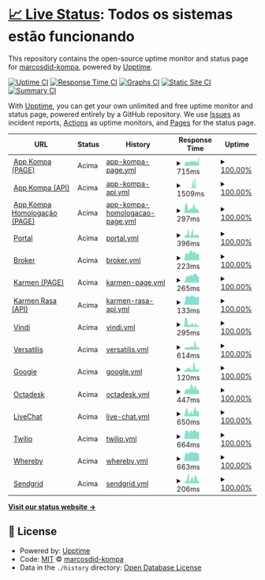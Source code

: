 # [📈 Live Status](https://marcosdid-kompa.github.io/upptime-kompa): <!--live status--> **Todos os sistemas estão funcionando**

This repository contains the open-source uptime monitor and status page for [marcosdid-kompa](https://marcosdid-kompa.github.io/upptime-kompa), powered by [Upptime](https://github.com/upptime/upptime).

[![Uptime CI](https://github.com/marcosdid-kompa/upptime-kompa/workflows/Uptime%20CI/badge.svg)](https://github.com/marcosdid-kompa/upptime-kompa/actions?query=workflow%3A%22Uptime+CI%22)
[![Response Time CI](https://github.com/marcosdid-kompa/upptime-kompa/workflows/Response%20Time%20CI/badge.svg)](https://github.com/marcosdid-kompa/upptime-kompa/actions?query=workflow%3A%22Response+Time+CI%22)
[![Graphs CI](https://github.com/marcosdid-kompa/upptime-kompa/workflows/Graphs%20CI/badge.svg)](https://github.com/marcosdid-kompa/upptime-kompa/actions?query=workflow%3A%22Graphs+CI%22)
[![Static Site CI](https://github.com/marcosdid-kompa/upptime-kompa/workflows/Static%20Site%20CI/badge.svg)](https://github.com/marcosdid-kompa/upptime-kompa/actions?query=workflow%3A%22Static+Site+CI%22)
[![Summary CI](https://github.com/marcosdid-kompa/upptime-kompa/workflows/Summary%20CI/badge.svg)](https://github.com/marcosdid-kompa/upptime-kompa/actions?query=workflow%3A%22Summary+CI%22)

With [Upptime](https://upptime.js.org), you can get your own unlimited and free uptime monitor and status page, powered entirely by a GitHub repository. We use [Issues](https://github.com/marcosdid-kompa/upptime-kompa/issues) as incident reports, [Actions](https://github.com/marcosdid-kompa/upptime-kompa/actions) as uptime monitors, and [Pages](https://marcosdid-kompa.github.io/upptime-kompa) for the status page.

<!--start: status pages-->
<!-- This summary is generated by Upptime (https://github.com/upptime/upptime) -->
<!-- Do not edit this manually, your changes will be overwritten -->
<!-- prettier-ignore -->
| URL | Status | History | Response Time | Uptime |
| --- | ------ | ------- | ------------- | ------ |
| <img alt="" src="https://favicons.githubusercontent.com/app.kompa.com.br" height="13"> [App Kompa (PAGE)](https://app.kompa.com.br/) | Acima | [app-kompa-page.yml](https://github.com/marcosdid-kompa/upptime-kompa/commits/HEAD/history/app-kompa-page.yml) | <details><summary><img alt="Response time graph" src="./graphs/app-kompa-page/response-time-week.png" height="20"> 715ms</summary><br><a href="https://marcosdid-kompa.github.io/upptime-kompa/history/app-kompa-page"><img alt="Response time 715" src="https://img.shields.io/endpoint?url=https%3A%2F%2Fraw.githubusercontent.com%2Fmarcosdid-kompa%2Fupptime-kompa%2FHEAD%2Fapi%2Fapp-kompa-page%2Fresponse-time.json"></a><br><a href="https://marcosdid-kompa.github.io/upptime-kompa/history/app-kompa-page"><img alt="24-hour response time 942" src="https://img.shields.io/endpoint?url=https%3A%2F%2Fraw.githubusercontent.com%2Fmarcosdid-kompa%2Fupptime-kompa%2FHEAD%2Fapi%2Fapp-kompa-page%2Fresponse-time-day.json"></a><br><a href="https://marcosdid-kompa.github.io/upptime-kompa/history/app-kompa-page"><img alt="7-day response time 715" src="https://img.shields.io/endpoint?url=https%3A%2F%2Fraw.githubusercontent.com%2Fmarcosdid-kompa%2Fupptime-kompa%2FHEAD%2Fapi%2Fapp-kompa-page%2Fresponse-time-week.json"></a><br><a href="https://marcosdid-kompa.github.io/upptime-kompa/history/app-kompa-page"><img alt="30-day response time 715" src="https://img.shields.io/endpoint?url=https%3A%2F%2Fraw.githubusercontent.com%2Fmarcosdid-kompa%2Fupptime-kompa%2FHEAD%2Fapi%2Fapp-kompa-page%2Fresponse-time-month.json"></a><br><a href="https://marcosdid-kompa.github.io/upptime-kompa/history/app-kompa-page"><img alt="1-year response time 715" src="https://img.shields.io/endpoint?url=https%3A%2F%2Fraw.githubusercontent.com%2Fmarcosdid-kompa%2Fupptime-kompa%2FHEAD%2Fapi%2Fapp-kompa-page%2Fresponse-time-year.json"></a></details> | <details><summary><a href="https://marcosdid-kompa.github.io/upptime-kompa/history/app-kompa-page">100.00%</a></summary><a href="https://marcosdid-kompa.github.io/upptime-kompa/history/app-kompa-page"><img alt="All-time uptime 100.00%" src="https://img.shields.io/endpoint?url=https%3A%2F%2Fraw.githubusercontent.com%2Fmarcosdid-kompa%2Fupptime-kompa%2FHEAD%2Fapi%2Fapp-kompa-page%2Fuptime.json"></a><br><a href="https://marcosdid-kompa.github.io/upptime-kompa/history/app-kompa-page"><img alt="24-hour uptime 100.00%" src="https://img.shields.io/endpoint?url=https%3A%2F%2Fraw.githubusercontent.com%2Fmarcosdid-kompa%2Fupptime-kompa%2FHEAD%2Fapi%2Fapp-kompa-page%2Fuptime-day.json"></a><br><a href="https://marcosdid-kompa.github.io/upptime-kompa/history/app-kompa-page"><img alt="7-day uptime 100.00%" src="https://img.shields.io/endpoint?url=https%3A%2F%2Fraw.githubusercontent.com%2Fmarcosdid-kompa%2Fupptime-kompa%2FHEAD%2Fapi%2Fapp-kompa-page%2Fuptime-week.json"></a><br><a href="https://marcosdid-kompa.github.io/upptime-kompa/history/app-kompa-page"><img alt="30-day uptime 100.00%" src="https://img.shields.io/endpoint?url=https%3A%2F%2Fraw.githubusercontent.com%2Fmarcosdid-kompa%2Fupptime-kompa%2FHEAD%2Fapi%2Fapp-kompa-page%2Fuptime-month.json"></a><br><a href="https://marcosdid-kompa.github.io/upptime-kompa/history/app-kompa-page"><img alt="1-year uptime 100.00%" src="https://img.shields.io/endpoint?url=https%3A%2F%2Fraw.githubusercontent.com%2Fmarcosdid-kompa%2Fupptime-kompa%2FHEAD%2Fapi%2Fapp-kompa-page%2Fuptime-year.json"></a></details>
| <img alt="" src="https://favicons.githubusercontent.com/app.kompa.com.br" height="13"> [App Kompa (API)](https://app.kompa.com.br/pagamentos/check-user/) | Acima | [app-kompa-api.yml](https://github.com/marcosdid-kompa/upptime-kompa/commits/HEAD/history/app-kompa-api.yml) | <details><summary><img alt="Response time graph" src="./graphs/app-kompa-api/response-time-week.png" height="20"> 1509ms</summary><br><a href="https://marcosdid-kompa.github.io/upptime-kompa/history/app-kompa-api"><img alt="Response time 1509" src="https://img.shields.io/endpoint?url=https%3A%2F%2Fraw.githubusercontent.com%2Fmarcosdid-kompa%2Fupptime-kompa%2FHEAD%2Fapi%2Fapp-kompa-api%2Fresponse-time.json"></a><br><a href="https://marcosdid-kompa.github.io/upptime-kompa/history/app-kompa-api"><img alt="24-hour response time 119" src="https://img.shields.io/endpoint?url=https%3A%2F%2Fraw.githubusercontent.com%2Fmarcosdid-kompa%2Fupptime-kompa%2FHEAD%2Fapi%2Fapp-kompa-api%2Fresponse-time-day.json"></a><br><a href="https://marcosdid-kompa.github.io/upptime-kompa/history/app-kompa-api"><img alt="7-day response time 1509" src="https://img.shields.io/endpoint?url=https%3A%2F%2Fraw.githubusercontent.com%2Fmarcosdid-kompa%2Fupptime-kompa%2FHEAD%2Fapi%2Fapp-kompa-api%2Fresponse-time-week.json"></a><br><a href="https://marcosdid-kompa.github.io/upptime-kompa/history/app-kompa-api"><img alt="30-day response time 1509" src="https://img.shields.io/endpoint?url=https%3A%2F%2Fraw.githubusercontent.com%2Fmarcosdid-kompa%2Fupptime-kompa%2FHEAD%2Fapi%2Fapp-kompa-api%2Fresponse-time-month.json"></a><br><a href="https://marcosdid-kompa.github.io/upptime-kompa/history/app-kompa-api"><img alt="1-year response time 1509" src="https://img.shields.io/endpoint?url=https%3A%2F%2Fraw.githubusercontent.com%2Fmarcosdid-kompa%2Fupptime-kompa%2FHEAD%2Fapi%2Fapp-kompa-api%2Fresponse-time-year.json"></a></details> | <details><summary><a href="https://marcosdid-kompa.github.io/upptime-kompa/history/app-kompa-api">100.00%</a></summary><a href="https://marcosdid-kompa.github.io/upptime-kompa/history/app-kompa-api"><img alt="All-time uptime 100.00%" src="https://img.shields.io/endpoint?url=https%3A%2F%2Fraw.githubusercontent.com%2Fmarcosdid-kompa%2Fupptime-kompa%2FHEAD%2Fapi%2Fapp-kompa-api%2Fuptime.json"></a><br><a href="https://marcosdid-kompa.github.io/upptime-kompa/history/app-kompa-api"><img alt="24-hour uptime 100.00%" src="https://img.shields.io/endpoint?url=https%3A%2F%2Fraw.githubusercontent.com%2Fmarcosdid-kompa%2Fupptime-kompa%2FHEAD%2Fapi%2Fapp-kompa-api%2Fuptime-day.json"></a><br><a href="https://marcosdid-kompa.github.io/upptime-kompa/history/app-kompa-api"><img alt="7-day uptime 100.00%" src="https://img.shields.io/endpoint?url=https%3A%2F%2Fraw.githubusercontent.com%2Fmarcosdid-kompa%2Fupptime-kompa%2FHEAD%2Fapi%2Fapp-kompa-api%2Fuptime-week.json"></a><br><a href="https://marcosdid-kompa.github.io/upptime-kompa/history/app-kompa-api"><img alt="30-day uptime 100.00%" src="https://img.shields.io/endpoint?url=https%3A%2F%2Fraw.githubusercontent.com%2Fmarcosdid-kompa%2Fupptime-kompa%2FHEAD%2Fapi%2Fapp-kompa-api%2Fuptime-month.json"></a><br><a href="https://marcosdid-kompa.github.io/upptime-kompa/history/app-kompa-api"><img alt="1-year uptime 100.00%" src="https://img.shields.io/endpoint?url=https%3A%2F%2Fraw.githubusercontent.com%2Fmarcosdid-kompa%2Fupptime-kompa%2FHEAD%2Fapi%2Fapp-kompa-api%2Fuptime-year.json"></a></details>
| <img alt="" src="https://favicons.githubusercontent.com/hg.kompa.com.br" height="13"> [App Kompa Homologação (PAGE)](https://hg.kompa.com.br/) | Acima | [app-kompa-homologacao-page.yml](https://github.com/marcosdid-kompa/upptime-kompa/commits/HEAD/history/app-kompa-homologacao-page.yml) | <details><summary><img alt="Response time graph" src="./graphs/app-kompa-homologacao-page/response-time-week.png" height="20"> 297ms</summary><br><a href="https://marcosdid-kompa.github.io/upptime-kompa/history/app-kompa-homologacao-page"><img alt="Response time 297" src="https://img.shields.io/endpoint?url=https%3A%2F%2Fraw.githubusercontent.com%2Fmarcosdid-kompa%2Fupptime-kompa%2FHEAD%2Fapi%2Fapp-kompa-homologacao-page%2Fresponse-time.json"></a><br><a href="https://marcosdid-kompa.github.io/upptime-kompa/history/app-kompa-homologacao-page"><img alt="24-hour response time 143" src="https://img.shields.io/endpoint?url=https%3A%2F%2Fraw.githubusercontent.com%2Fmarcosdid-kompa%2Fupptime-kompa%2FHEAD%2Fapi%2Fapp-kompa-homologacao-page%2Fresponse-time-day.json"></a><br><a href="https://marcosdid-kompa.github.io/upptime-kompa/history/app-kompa-homologacao-page"><img alt="7-day response time 297" src="https://img.shields.io/endpoint?url=https%3A%2F%2Fraw.githubusercontent.com%2Fmarcosdid-kompa%2Fupptime-kompa%2FHEAD%2Fapi%2Fapp-kompa-homologacao-page%2Fresponse-time-week.json"></a><br><a href="https://marcosdid-kompa.github.io/upptime-kompa/history/app-kompa-homologacao-page"><img alt="30-day response time 297" src="https://img.shields.io/endpoint?url=https%3A%2F%2Fraw.githubusercontent.com%2Fmarcosdid-kompa%2Fupptime-kompa%2FHEAD%2Fapi%2Fapp-kompa-homologacao-page%2Fresponse-time-month.json"></a><br><a href="https://marcosdid-kompa.github.io/upptime-kompa/history/app-kompa-homologacao-page"><img alt="1-year response time 297" src="https://img.shields.io/endpoint?url=https%3A%2F%2Fraw.githubusercontent.com%2Fmarcosdid-kompa%2Fupptime-kompa%2FHEAD%2Fapi%2Fapp-kompa-homologacao-page%2Fresponse-time-year.json"></a></details> | <details><summary><a href="https://marcosdid-kompa.github.io/upptime-kompa/history/app-kompa-homologacao-page">100.00%</a></summary><a href="https://marcosdid-kompa.github.io/upptime-kompa/history/app-kompa-homologacao-page"><img alt="All-time uptime 100.00%" src="https://img.shields.io/endpoint?url=https%3A%2F%2Fraw.githubusercontent.com%2Fmarcosdid-kompa%2Fupptime-kompa%2FHEAD%2Fapi%2Fapp-kompa-homologacao-page%2Fuptime.json"></a><br><a href="https://marcosdid-kompa.github.io/upptime-kompa/history/app-kompa-homologacao-page"><img alt="24-hour uptime 100.00%" src="https://img.shields.io/endpoint?url=https%3A%2F%2Fraw.githubusercontent.com%2Fmarcosdid-kompa%2Fupptime-kompa%2FHEAD%2Fapi%2Fapp-kompa-homologacao-page%2Fuptime-day.json"></a><br><a href="https://marcosdid-kompa.github.io/upptime-kompa/history/app-kompa-homologacao-page"><img alt="7-day uptime 100.00%" src="https://img.shields.io/endpoint?url=https%3A%2F%2Fraw.githubusercontent.com%2Fmarcosdid-kompa%2Fupptime-kompa%2FHEAD%2Fapi%2Fapp-kompa-homologacao-page%2Fuptime-week.json"></a><br><a href="https://marcosdid-kompa.github.io/upptime-kompa/history/app-kompa-homologacao-page"><img alt="30-day uptime 100.00%" src="https://img.shields.io/endpoint?url=https%3A%2F%2Fraw.githubusercontent.com%2Fmarcosdid-kompa%2Fupptime-kompa%2FHEAD%2Fapi%2Fapp-kompa-homologacao-page%2Fuptime-month.json"></a><br><a href="https://marcosdid-kompa.github.io/upptime-kompa/history/app-kompa-homologacao-page"><img alt="1-year uptime 100.00%" src="https://img.shields.io/endpoint?url=https%3A%2F%2Fraw.githubusercontent.com%2Fmarcosdid-kompa%2Fupptime-kompa%2FHEAD%2Fapi%2Fapp-kompa-homologacao-page%2Fuptime-year.json"></a></details>
| <img alt="" src="https://favicons.githubusercontent.com/portal.kompa.com.br" height="13"> [Portal](https://portal.kompa.com.br/) | Acima | [portal.yml](https://github.com/marcosdid-kompa/upptime-kompa/commits/HEAD/history/portal.yml) | <details><summary><img alt="Response time graph" src="./graphs/portal/response-time-week.png" height="20"> 396ms</summary><br><a href="https://marcosdid-kompa.github.io/upptime-kompa/history/portal"><img alt="Response time 396" src="https://img.shields.io/endpoint?url=https%3A%2F%2Fraw.githubusercontent.com%2Fmarcosdid-kompa%2Fupptime-kompa%2FHEAD%2Fapi%2Fportal%2Fresponse-time.json"></a><br><a href="https://marcosdid-kompa.github.io/upptime-kompa/history/portal"><img alt="24-hour response time 256" src="https://img.shields.io/endpoint?url=https%3A%2F%2Fraw.githubusercontent.com%2Fmarcosdid-kompa%2Fupptime-kompa%2FHEAD%2Fapi%2Fportal%2Fresponse-time-day.json"></a><br><a href="https://marcosdid-kompa.github.io/upptime-kompa/history/portal"><img alt="7-day response time 396" src="https://img.shields.io/endpoint?url=https%3A%2F%2Fraw.githubusercontent.com%2Fmarcosdid-kompa%2Fupptime-kompa%2FHEAD%2Fapi%2Fportal%2Fresponse-time-week.json"></a><br><a href="https://marcosdid-kompa.github.io/upptime-kompa/history/portal"><img alt="30-day response time 396" src="https://img.shields.io/endpoint?url=https%3A%2F%2Fraw.githubusercontent.com%2Fmarcosdid-kompa%2Fupptime-kompa%2FHEAD%2Fapi%2Fportal%2Fresponse-time-month.json"></a><br><a href="https://marcosdid-kompa.github.io/upptime-kompa/history/portal"><img alt="1-year response time 396" src="https://img.shields.io/endpoint?url=https%3A%2F%2Fraw.githubusercontent.com%2Fmarcosdid-kompa%2Fupptime-kompa%2FHEAD%2Fapi%2Fportal%2Fresponse-time-year.json"></a></details> | <details><summary><a href="https://marcosdid-kompa.github.io/upptime-kompa/history/portal">100.00%</a></summary><a href="https://marcosdid-kompa.github.io/upptime-kompa/history/portal"><img alt="All-time uptime 100.00%" src="https://img.shields.io/endpoint?url=https%3A%2F%2Fraw.githubusercontent.com%2Fmarcosdid-kompa%2Fupptime-kompa%2FHEAD%2Fapi%2Fportal%2Fuptime.json"></a><br><a href="https://marcosdid-kompa.github.io/upptime-kompa/history/portal"><img alt="24-hour uptime 100.00%" src="https://img.shields.io/endpoint?url=https%3A%2F%2Fraw.githubusercontent.com%2Fmarcosdid-kompa%2Fupptime-kompa%2FHEAD%2Fapi%2Fportal%2Fuptime-day.json"></a><br><a href="https://marcosdid-kompa.github.io/upptime-kompa/history/portal"><img alt="7-day uptime 100.00%" src="https://img.shields.io/endpoint?url=https%3A%2F%2Fraw.githubusercontent.com%2Fmarcosdid-kompa%2Fupptime-kompa%2FHEAD%2Fapi%2Fportal%2Fuptime-week.json"></a><br><a href="https://marcosdid-kompa.github.io/upptime-kompa/history/portal"><img alt="30-day uptime 100.00%" src="https://img.shields.io/endpoint?url=https%3A%2F%2Fraw.githubusercontent.com%2Fmarcosdid-kompa%2Fupptime-kompa%2FHEAD%2Fapi%2Fportal%2Fuptime-month.json"></a><br><a href="https://marcosdid-kompa.github.io/upptime-kompa/history/portal"><img alt="1-year uptime 100.00%" src="https://img.shields.io/endpoint?url=https%3A%2F%2Fraw.githubusercontent.com%2Fmarcosdid-kompa%2Fupptime-kompa%2FHEAD%2Fapi%2Fportal%2Fuptime-year.json"></a></details>
| <img alt="" src="https://favicons.githubusercontent.com/broker.assinasaude.com.br" height="13"> [Broker](https://broker.assinasaude.com.br/) | Acima | [broker.yml](https://github.com/marcosdid-kompa/upptime-kompa/commits/HEAD/history/broker.yml) | <details><summary><img alt="Response time graph" src="./graphs/broker/response-time-week.png" height="20"> 223ms</summary><br><a href="https://marcosdid-kompa.github.io/upptime-kompa/history/broker"><img alt="Response time 223" src="https://img.shields.io/endpoint?url=https%3A%2F%2Fraw.githubusercontent.com%2Fmarcosdid-kompa%2Fupptime-kompa%2FHEAD%2Fapi%2Fbroker%2Fresponse-time.json"></a><br><a href="https://marcosdid-kompa.github.io/upptime-kompa/history/broker"><img alt="24-hour response time 201" src="https://img.shields.io/endpoint?url=https%3A%2F%2Fraw.githubusercontent.com%2Fmarcosdid-kompa%2Fupptime-kompa%2FHEAD%2Fapi%2Fbroker%2Fresponse-time-day.json"></a><br><a href="https://marcosdid-kompa.github.io/upptime-kompa/history/broker"><img alt="7-day response time 223" src="https://img.shields.io/endpoint?url=https%3A%2F%2Fraw.githubusercontent.com%2Fmarcosdid-kompa%2Fupptime-kompa%2FHEAD%2Fapi%2Fbroker%2Fresponse-time-week.json"></a><br><a href="https://marcosdid-kompa.github.io/upptime-kompa/history/broker"><img alt="30-day response time 223" src="https://img.shields.io/endpoint?url=https%3A%2F%2Fraw.githubusercontent.com%2Fmarcosdid-kompa%2Fupptime-kompa%2FHEAD%2Fapi%2Fbroker%2Fresponse-time-month.json"></a><br><a href="https://marcosdid-kompa.github.io/upptime-kompa/history/broker"><img alt="1-year response time 223" src="https://img.shields.io/endpoint?url=https%3A%2F%2Fraw.githubusercontent.com%2Fmarcosdid-kompa%2Fupptime-kompa%2FHEAD%2Fapi%2Fbroker%2Fresponse-time-year.json"></a></details> | <details><summary><a href="https://marcosdid-kompa.github.io/upptime-kompa/history/broker">100.00%</a></summary><a href="https://marcosdid-kompa.github.io/upptime-kompa/history/broker"><img alt="All-time uptime 100.00%" src="https://img.shields.io/endpoint?url=https%3A%2F%2Fraw.githubusercontent.com%2Fmarcosdid-kompa%2Fupptime-kompa%2FHEAD%2Fapi%2Fbroker%2Fuptime.json"></a><br><a href="https://marcosdid-kompa.github.io/upptime-kompa/history/broker"><img alt="24-hour uptime 100.00%" src="https://img.shields.io/endpoint?url=https%3A%2F%2Fraw.githubusercontent.com%2Fmarcosdid-kompa%2Fupptime-kompa%2FHEAD%2Fapi%2Fbroker%2Fuptime-day.json"></a><br><a href="https://marcosdid-kompa.github.io/upptime-kompa/history/broker"><img alt="7-day uptime 100.00%" src="https://img.shields.io/endpoint?url=https%3A%2F%2Fraw.githubusercontent.com%2Fmarcosdid-kompa%2Fupptime-kompa%2FHEAD%2Fapi%2Fbroker%2Fuptime-week.json"></a><br><a href="https://marcosdid-kompa.github.io/upptime-kompa/history/broker"><img alt="30-day uptime 100.00%" src="https://img.shields.io/endpoint?url=https%3A%2F%2Fraw.githubusercontent.com%2Fmarcosdid-kompa%2Fupptime-kompa%2FHEAD%2Fapi%2Fbroker%2Fuptime-month.json"></a><br><a href="https://marcosdid-kompa.github.io/upptime-kompa/history/broker"><img alt="1-year uptime 100.00%" src="https://img.shields.io/endpoint?url=https%3A%2F%2Fraw.githubusercontent.com%2Fmarcosdid-kompa%2Fupptime-kompa%2FHEAD%2Fapi%2Fbroker%2Fuptime-year.json"></a></details>
| <img alt="" src="https://favicons.githubusercontent.com/karmen.kompa.com.br" height="13"> [Karmen (PAGE)](https://karmen.kompa.com.br/login) | Acima | [karmen-page.yml](https://github.com/marcosdid-kompa/upptime-kompa/commits/HEAD/history/karmen-page.yml) | <details><summary><img alt="Response time graph" src="./graphs/karmen-page/response-time-week.png" height="20"> 265ms</summary><br><a href="https://marcosdid-kompa.github.io/upptime-kompa/history/karmen-page"><img alt="Response time 265" src="https://img.shields.io/endpoint?url=https%3A%2F%2Fraw.githubusercontent.com%2Fmarcosdid-kompa%2Fupptime-kompa%2FHEAD%2Fapi%2Fkarmen-page%2Fresponse-time.json"></a><br><a href="https://marcosdid-kompa.github.io/upptime-kompa/history/karmen-page"><img alt="24-hour response time 221" src="https://img.shields.io/endpoint?url=https%3A%2F%2Fraw.githubusercontent.com%2Fmarcosdid-kompa%2Fupptime-kompa%2FHEAD%2Fapi%2Fkarmen-page%2Fresponse-time-day.json"></a><br><a href="https://marcosdid-kompa.github.io/upptime-kompa/history/karmen-page"><img alt="7-day response time 265" src="https://img.shields.io/endpoint?url=https%3A%2F%2Fraw.githubusercontent.com%2Fmarcosdid-kompa%2Fupptime-kompa%2FHEAD%2Fapi%2Fkarmen-page%2Fresponse-time-week.json"></a><br><a href="https://marcosdid-kompa.github.io/upptime-kompa/history/karmen-page"><img alt="30-day response time 265" src="https://img.shields.io/endpoint?url=https%3A%2F%2Fraw.githubusercontent.com%2Fmarcosdid-kompa%2Fupptime-kompa%2FHEAD%2Fapi%2Fkarmen-page%2Fresponse-time-month.json"></a><br><a href="https://marcosdid-kompa.github.io/upptime-kompa/history/karmen-page"><img alt="1-year response time 265" src="https://img.shields.io/endpoint?url=https%3A%2F%2Fraw.githubusercontent.com%2Fmarcosdid-kompa%2Fupptime-kompa%2FHEAD%2Fapi%2Fkarmen-page%2Fresponse-time-year.json"></a></details> | <details><summary><a href="https://marcosdid-kompa.github.io/upptime-kompa/history/karmen-page">100.00%</a></summary><a href="https://marcosdid-kompa.github.io/upptime-kompa/history/karmen-page"><img alt="All-time uptime 100.00%" src="https://img.shields.io/endpoint?url=https%3A%2F%2Fraw.githubusercontent.com%2Fmarcosdid-kompa%2Fupptime-kompa%2FHEAD%2Fapi%2Fkarmen-page%2Fuptime.json"></a><br><a href="https://marcosdid-kompa.github.io/upptime-kompa/history/karmen-page"><img alt="24-hour uptime 100.00%" src="https://img.shields.io/endpoint?url=https%3A%2F%2Fraw.githubusercontent.com%2Fmarcosdid-kompa%2Fupptime-kompa%2FHEAD%2Fapi%2Fkarmen-page%2Fuptime-day.json"></a><br><a href="https://marcosdid-kompa.github.io/upptime-kompa/history/karmen-page"><img alt="7-day uptime 100.00%" src="https://img.shields.io/endpoint?url=https%3A%2F%2Fraw.githubusercontent.com%2Fmarcosdid-kompa%2Fupptime-kompa%2FHEAD%2Fapi%2Fkarmen-page%2Fuptime-week.json"></a><br><a href="https://marcosdid-kompa.github.io/upptime-kompa/history/karmen-page"><img alt="30-day uptime 100.00%" src="https://img.shields.io/endpoint?url=https%3A%2F%2Fraw.githubusercontent.com%2Fmarcosdid-kompa%2Fupptime-kompa%2FHEAD%2Fapi%2Fkarmen-page%2Fuptime-month.json"></a><br><a href="https://marcosdid-kompa.github.io/upptime-kompa/history/karmen-page"><img alt="1-year uptime 100.00%" src="https://img.shields.io/endpoint?url=https%3A%2F%2Fraw.githubusercontent.com%2Fmarcosdid-kompa%2Fupptime-kompa%2FHEAD%2Fapi%2Fkarmen-page%2Fuptime-year.json"></a></details>
| <img alt="" src="https://favicons.githubusercontent.com/karmen.kompa.com.br" height="13"> [Karmen Rasa (API)](https://karmen.kompa.com.br/health) | Acima | [karmen-rasa-api.yml](https://github.com/marcosdid-kompa/upptime-kompa/commits/HEAD/history/karmen-rasa-api.yml) | <details><summary><img alt="Response time graph" src="./graphs/karmen-rasa-api/response-time-week.png" height="20"> 133ms</summary><br><a href="https://marcosdid-kompa.github.io/upptime-kompa/history/karmen-rasa-api"><img alt="Response time 133" src="https://img.shields.io/endpoint?url=https%3A%2F%2Fraw.githubusercontent.com%2Fmarcosdid-kompa%2Fupptime-kompa%2FHEAD%2Fapi%2Fkarmen-rasa-api%2Fresponse-time.json"></a><br><a href="https://marcosdid-kompa.github.io/upptime-kompa/history/karmen-rasa-api"><img alt="24-hour response time 125" src="https://img.shields.io/endpoint?url=https%3A%2F%2Fraw.githubusercontent.com%2Fmarcosdid-kompa%2Fupptime-kompa%2FHEAD%2Fapi%2Fkarmen-rasa-api%2Fresponse-time-day.json"></a><br><a href="https://marcosdid-kompa.github.io/upptime-kompa/history/karmen-rasa-api"><img alt="7-day response time 133" src="https://img.shields.io/endpoint?url=https%3A%2F%2Fraw.githubusercontent.com%2Fmarcosdid-kompa%2Fupptime-kompa%2FHEAD%2Fapi%2Fkarmen-rasa-api%2Fresponse-time-week.json"></a><br><a href="https://marcosdid-kompa.github.io/upptime-kompa/history/karmen-rasa-api"><img alt="30-day response time 133" src="https://img.shields.io/endpoint?url=https%3A%2F%2Fraw.githubusercontent.com%2Fmarcosdid-kompa%2Fupptime-kompa%2FHEAD%2Fapi%2Fkarmen-rasa-api%2Fresponse-time-month.json"></a><br><a href="https://marcosdid-kompa.github.io/upptime-kompa/history/karmen-rasa-api"><img alt="1-year response time 133" src="https://img.shields.io/endpoint?url=https%3A%2F%2Fraw.githubusercontent.com%2Fmarcosdid-kompa%2Fupptime-kompa%2FHEAD%2Fapi%2Fkarmen-rasa-api%2Fresponse-time-year.json"></a></details> | <details><summary><a href="https://marcosdid-kompa.github.io/upptime-kompa/history/karmen-rasa-api">100.00%</a></summary><a href="https://marcosdid-kompa.github.io/upptime-kompa/history/karmen-rasa-api"><img alt="All-time uptime 100.00%" src="https://img.shields.io/endpoint?url=https%3A%2F%2Fraw.githubusercontent.com%2Fmarcosdid-kompa%2Fupptime-kompa%2FHEAD%2Fapi%2Fkarmen-rasa-api%2Fuptime.json"></a><br><a href="https://marcosdid-kompa.github.io/upptime-kompa/history/karmen-rasa-api"><img alt="24-hour uptime 100.00%" src="https://img.shields.io/endpoint?url=https%3A%2F%2Fraw.githubusercontent.com%2Fmarcosdid-kompa%2Fupptime-kompa%2FHEAD%2Fapi%2Fkarmen-rasa-api%2Fuptime-day.json"></a><br><a href="https://marcosdid-kompa.github.io/upptime-kompa/history/karmen-rasa-api"><img alt="7-day uptime 100.00%" src="https://img.shields.io/endpoint?url=https%3A%2F%2Fraw.githubusercontent.com%2Fmarcosdid-kompa%2Fupptime-kompa%2FHEAD%2Fapi%2Fkarmen-rasa-api%2Fuptime-week.json"></a><br><a href="https://marcosdid-kompa.github.io/upptime-kompa/history/karmen-rasa-api"><img alt="30-day uptime 100.00%" src="https://img.shields.io/endpoint?url=https%3A%2F%2Fraw.githubusercontent.com%2Fmarcosdid-kompa%2Fupptime-kompa%2FHEAD%2Fapi%2Fkarmen-rasa-api%2Fuptime-month.json"></a><br><a href="https://marcosdid-kompa.github.io/upptime-kompa/history/karmen-rasa-api"><img alt="1-year uptime 100.00%" src="https://img.shields.io/endpoint?url=https%3A%2F%2Fraw.githubusercontent.com%2Fmarcosdid-kompa%2Fupptime-kompa%2FHEAD%2Fapi%2Fkarmen-rasa-api%2Fuptime-year.json"></a></details>
| <img alt="" src="https://favicons.githubusercontent.com/null" height="13"> [Vindi](app.vindi.com.br) | Acima | [vindi.yml](https://github.com/marcosdid-kompa/upptime-kompa/commits/HEAD/history/vindi.yml) | <details><summary><img alt="Response time graph" src="./graphs/vindi/response-time-week.png" height="20"> 295ms</summary><br><a href="https://marcosdid-kompa.github.io/upptime-kompa/history/vindi"><img alt="Response time 295" src="https://img.shields.io/endpoint?url=https%3A%2F%2Fraw.githubusercontent.com%2Fmarcosdid-kompa%2Fupptime-kompa%2FHEAD%2Fapi%2Fvindi%2Fresponse-time.json"></a><br><a href="https://marcosdid-kompa.github.io/upptime-kompa/history/vindi"><img alt="24-hour response time 142" src="https://img.shields.io/endpoint?url=https%3A%2F%2Fraw.githubusercontent.com%2Fmarcosdid-kompa%2Fupptime-kompa%2FHEAD%2Fapi%2Fvindi%2Fresponse-time-day.json"></a><br><a href="https://marcosdid-kompa.github.io/upptime-kompa/history/vindi"><img alt="7-day response time 295" src="https://img.shields.io/endpoint?url=https%3A%2F%2Fraw.githubusercontent.com%2Fmarcosdid-kompa%2Fupptime-kompa%2FHEAD%2Fapi%2Fvindi%2Fresponse-time-week.json"></a><br><a href="https://marcosdid-kompa.github.io/upptime-kompa/history/vindi"><img alt="30-day response time 295" src="https://img.shields.io/endpoint?url=https%3A%2F%2Fraw.githubusercontent.com%2Fmarcosdid-kompa%2Fupptime-kompa%2FHEAD%2Fapi%2Fvindi%2Fresponse-time-month.json"></a><br><a href="https://marcosdid-kompa.github.io/upptime-kompa/history/vindi"><img alt="1-year response time 295" src="https://img.shields.io/endpoint?url=https%3A%2F%2Fraw.githubusercontent.com%2Fmarcosdid-kompa%2Fupptime-kompa%2FHEAD%2Fapi%2Fvindi%2Fresponse-time-year.json"></a></details> | <details><summary><a href="https://marcosdid-kompa.github.io/upptime-kompa/history/vindi">100.00%</a></summary><a href="https://marcosdid-kompa.github.io/upptime-kompa/history/vindi"><img alt="All-time uptime 100.00%" src="https://img.shields.io/endpoint?url=https%3A%2F%2Fraw.githubusercontent.com%2Fmarcosdid-kompa%2Fupptime-kompa%2FHEAD%2Fapi%2Fvindi%2Fuptime.json"></a><br><a href="https://marcosdid-kompa.github.io/upptime-kompa/history/vindi"><img alt="24-hour uptime 100.00%" src="https://img.shields.io/endpoint?url=https%3A%2F%2Fraw.githubusercontent.com%2Fmarcosdid-kompa%2Fupptime-kompa%2FHEAD%2Fapi%2Fvindi%2Fuptime-day.json"></a><br><a href="https://marcosdid-kompa.github.io/upptime-kompa/history/vindi"><img alt="7-day uptime 100.00%" src="https://img.shields.io/endpoint?url=https%3A%2F%2Fraw.githubusercontent.com%2Fmarcosdid-kompa%2Fupptime-kompa%2FHEAD%2Fapi%2Fvindi%2Fuptime-week.json"></a><br><a href="https://marcosdid-kompa.github.io/upptime-kompa/history/vindi"><img alt="30-day uptime 100.00%" src="https://img.shields.io/endpoint?url=https%3A%2F%2Fraw.githubusercontent.com%2Fmarcosdid-kompa%2Fupptime-kompa%2FHEAD%2Fapi%2Fvindi%2Fuptime-month.json"></a><br><a href="https://marcosdid-kompa.github.io/upptime-kompa/history/vindi"><img alt="1-year uptime 100.00%" src="https://img.shields.io/endpoint?url=https%3A%2F%2Fraw.githubusercontent.com%2Fmarcosdid-kompa%2Fupptime-kompa%2FHEAD%2Fapi%2Fvindi%2Fuptime-year.json"></a></details>
| <img alt="" src="https://favicons.githubusercontent.com/sistema.globalmedclinica.com.br" height="13"> [Versatilis](http://sistema.globalmedclinica.com.br/globalmed/login3.aspx) | Acima | [versatilis.yml](https://github.com/marcosdid-kompa/upptime-kompa/commits/HEAD/history/versatilis.yml) | <details><summary><img alt="Response time graph" src="./graphs/versatilis/response-time-week.png" height="20"> 614ms</summary><br><a href="https://marcosdid-kompa.github.io/upptime-kompa/history/versatilis"><img alt="Response time 614" src="https://img.shields.io/endpoint?url=https%3A%2F%2Fraw.githubusercontent.com%2Fmarcosdid-kompa%2Fupptime-kompa%2FHEAD%2Fapi%2Fversatilis%2Fresponse-time.json"></a><br><a href="https://marcosdid-kompa.github.io/upptime-kompa/history/versatilis"><img alt="24-hour response time 472" src="https://img.shields.io/endpoint?url=https%3A%2F%2Fraw.githubusercontent.com%2Fmarcosdid-kompa%2Fupptime-kompa%2FHEAD%2Fapi%2Fversatilis%2Fresponse-time-day.json"></a><br><a href="https://marcosdid-kompa.github.io/upptime-kompa/history/versatilis"><img alt="7-day response time 614" src="https://img.shields.io/endpoint?url=https%3A%2F%2Fraw.githubusercontent.com%2Fmarcosdid-kompa%2Fupptime-kompa%2FHEAD%2Fapi%2Fversatilis%2Fresponse-time-week.json"></a><br><a href="https://marcosdid-kompa.github.io/upptime-kompa/history/versatilis"><img alt="30-day response time 614" src="https://img.shields.io/endpoint?url=https%3A%2F%2Fraw.githubusercontent.com%2Fmarcosdid-kompa%2Fupptime-kompa%2FHEAD%2Fapi%2Fversatilis%2Fresponse-time-month.json"></a><br><a href="https://marcosdid-kompa.github.io/upptime-kompa/history/versatilis"><img alt="1-year response time 614" src="https://img.shields.io/endpoint?url=https%3A%2F%2Fraw.githubusercontent.com%2Fmarcosdid-kompa%2Fupptime-kompa%2FHEAD%2Fapi%2Fversatilis%2Fresponse-time-year.json"></a></details> | <details><summary><a href="https://marcosdid-kompa.github.io/upptime-kompa/history/versatilis">100.00%</a></summary><a href="https://marcosdid-kompa.github.io/upptime-kompa/history/versatilis"><img alt="All-time uptime 100.00%" src="https://img.shields.io/endpoint?url=https%3A%2F%2Fraw.githubusercontent.com%2Fmarcosdid-kompa%2Fupptime-kompa%2FHEAD%2Fapi%2Fversatilis%2Fuptime.json"></a><br><a href="https://marcosdid-kompa.github.io/upptime-kompa/history/versatilis"><img alt="24-hour uptime 100.00%" src="https://img.shields.io/endpoint?url=https%3A%2F%2Fraw.githubusercontent.com%2Fmarcosdid-kompa%2Fupptime-kompa%2FHEAD%2Fapi%2Fversatilis%2Fuptime-day.json"></a><br><a href="https://marcosdid-kompa.github.io/upptime-kompa/history/versatilis"><img alt="7-day uptime 100.00%" src="https://img.shields.io/endpoint?url=https%3A%2F%2Fraw.githubusercontent.com%2Fmarcosdid-kompa%2Fupptime-kompa%2FHEAD%2Fapi%2Fversatilis%2Fuptime-week.json"></a><br><a href="https://marcosdid-kompa.github.io/upptime-kompa/history/versatilis"><img alt="30-day uptime 100.00%" src="https://img.shields.io/endpoint?url=https%3A%2F%2Fraw.githubusercontent.com%2Fmarcosdid-kompa%2Fupptime-kompa%2FHEAD%2Fapi%2Fversatilis%2Fuptime-month.json"></a><br><a href="https://marcosdid-kompa.github.io/upptime-kompa/history/versatilis"><img alt="1-year uptime 100.00%" src="https://img.shields.io/endpoint?url=https%3A%2F%2Fraw.githubusercontent.com%2Fmarcosdid-kompa%2Fupptime-kompa%2FHEAD%2Fapi%2Fversatilis%2Fuptime-year.json"></a></details>
| <img alt="" src="https://www.google.com/favicon.ico" height="13"> [Google](https://www.google.com/) | Acima | [google.yml](https://github.com/marcosdid-kompa/upptime-kompa/commits/HEAD/history/google.yml) | <details><summary><img alt="Response time graph" src="./graphs/google/response-time-week.png" height="20"> 120ms</summary><br><a href="https://marcosdid-kompa.github.io/upptime-kompa/history/google"><img alt="Response time 120" src="https://img.shields.io/endpoint?url=https%3A%2F%2Fraw.githubusercontent.com%2Fmarcosdid-kompa%2Fupptime-kompa%2FHEAD%2Fapi%2Fgoogle%2Fresponse-time.json"></a><br><a href="https://marcosdid-kompa.github.io/upptime-kompa/history/google"><img alt="24-hour response time 133" src="https://img.shields.io/endpoint?url=https%3A%2F%2Fraw.githubusercontent.com%2Fmarcosdid-kompa%2Fupptime-kompa%2FHEAD%2Fapi%2Fgoogle%2Fresponse-time-day.json"></a><br><a href="https://marcosdid-kompa.github.io/upptime-kompa/history/google"><img alt="7-day response time 120" src="https://img.shields.io/endpoint?url=https%3A%2F%2Fraw.githubusercontent.com%2Fmarcosdid-kompa%2Fupptime-kompa%2FHEAD%2Fapi%2Fgoogle%2Fresponse-time-week.json"></a><br><a href="https://marcosdid-kompa.github.io/upptime-kompa/history/google"><img alt="30-day response time 120" src="https://img.shields.io/endpoint?url=https%3A%2F%2Fraw.githubusercontent.com%2Fmarcosdid-kompa%2Fupptime-kompa%2FHEAD%2Fapi%2Fgoogle%2Fresponse-time-month.json"></a><br><a href="https://marcosdid-kompa.github.io/upptime-kompa/history/google"><img alt="1-year response time 120" src="https://img.shields.io/endpoint?url=https%3A%2F%2Fraw.githubusercontent.com%2Fmarcosdid-kompa%2Fupptime-kompa%2FHEAD%2Fapi%2Fgoogle%2Fresponse-time-year.json"></a></details> | <details><summary><a href="https://marcosdid-kompa.github.io/upptime-kompa/history/google">100.00%</a></summary><a href="https://marcosdid-kompa.github.io/upptime-kompa/history/google"><img alt="All-time uptime 100.00%" src="https://img.shields.io/endpoint?url=https%3A%2F%2Fraw.githubusercontent.com%2Fmarcosdid-kompa%2Fupptime-kompa%2FHEAD%2Fapi%2Fgoogle%2Fuptime.json"></a><br><a href="https://marcosdid-kompa.github.io/upptime-kompa/history/google"><img alt="24-hour uptime 100.00%" src="https://img.shields.io/endpoint?url=https%3A%2F%2Fraw.githubusercontent.com%2Fmarcosdid-kompa%2Fupptime-kompa%2FHEAD%2Fapi%2Fgoogle%2Fuptime-day.json"></a><br><a href="https://marcosdid-kompa.github.io/upptime-kompa/history/google"><img alt="7-day uptime 100.00%" src="https://img.shields.io/endpoint?url=https%3A%2F%2Fraw.githubusercontent.com%2Fmarcosdid-kompa%2Fupptime-kompa%2FHEAD%2Fapi%2Fgoogle%2Fuptime-week.json"></a><br><a href="https://marcosdid-kompa.github.io/upptime-kompa/history/google"><img alt="30-day uptime 100.00%" src="https://img.shields.io/endpoint?url=https%3A%2F%2Fraw.githubusercontent.com%2Fmarcosdid-kompa%2Fupptime-kompa%2FHEAD%2Fapi%2Fgoogle%2Fuptime-month.json"></a><br><a href="https://marcosdid-kompa.github.io/upptime-kompa/history/google"><img alt="1-year uptime 100.00%" src="https://img.shields.io/endpoint?url=https%3A%2F%2Fraw.githubusercontent.com%2Fmarcosdid-kompa%2Fupptime-kompa%2FHEAD%2Fapi%2Fgoogle%2Fuptime-year.json"></a></details>
| <img alt="" src="https://favicons.githubusercontent.com/octadesk.com" height="13"> [Octadesk](https://octadesk.com) | Acima | [octadesk.yml](https://github.com/marcosdid-kompa/upptime-kompa/commits/HEAD/history/octadesk.yml) | <details><summary><img alt="Response time graph" src="./graphs/octadesk/response-time-week.png" height="20"> 447ms</summary><br><a href="https://marcosdid-kompa.github.io/upptime-kompa/history/octadesk"><img alt="Response time 447" src="https://img.shields.io/endpoint?url=https%3A%2F%2Fraw.githubusercontent.com%2Fmarcosdid-kompa%2Fupptime-kompa%2FHEAD%2Fapi%2Foctadesk%2Fresponse-time.json"></a><br><a href="https://marcosdid-kompa.github.io/upptime-kompa/history/octadesk"><img alt="24-hour response time 315" src="https://img.shields.io/endpoint?url=https%3A%2F%2Fraw.githubusercontent.com%2Fmarcosdid-kompa%2Fupptime-kompa%2FHEAD%2Fapi%2Foctadesk%2Fresponse-time-day.json"></a><br><a href="https://marcosdid-kompa.github.io/upptime-kompa/history/octadesk"><img alt="7-day response time 447" src="https://img.shields.io/endpoint?url=https%3A%2F%2Fraw.githubusercontent.com%2Fmarcosdid-kompa%2Fupptime-kompa%2FHEAD%2Fapi%2Foctadesk%2Fresponse-time-week.json"></a><br><a href="https://marcosdid-kompa.github.io/upptime-kompa/history/octadesk"><img alt="30-day response time 447" src="https://img.shields.io/endpoint?url=https%3A%2F%2Fraw.githubusercontent.com%2Fmarcosdid-kompa%2Fupptime-kompa%2FHEAD%2Fapi%2Foctadesk%2Fresponse-time-month.json"></a><br><a href="https://marcosdid-kompa.github.io/upptime-kompa/history/octadesk"><img alt="1-year response time 447" src="https://img.shields.io/endpoint?url=https%3A%2F%2Fraw.githubusercontent.com%2Fmarcosdid-kompa%2Fupptime-kompa%2FHEAD%2Fapi%2Foctadesk%2Fresponse-time-year.json"></a></details> | <details><summary><a href="https://marcosdid-kompa.github.io/upptime-kompa/history/octadesk">100.00%</a></summary><a href="https://marcosdid-kompa.github.io/upptime-kompa/history/octadesk"><img alt="All-time uptime 100.00%" src="https://img.shields.io/endpoint?url=https%3A%2F%2Fraw.githubusercontent.com%2Fmarcosdid-kompa%2Fupptime-kompa%2FHEAD%2Fapi%2Foctadesk%2Fuptime.json"></a><br><a href="https://marcosdid-kompa.github.io/upptime-kompa/history/octadesk"><img alt="24-hour uptime 100.00%" src="https://img.shields.io/endpoint?url=https%3A%2F%2Fraw.githubusercontent.com%2Fmarcosdid-kompa%2Fupptime-kompa%2FHEAD%2Fapi%2Foctadesk%2Fuptime-day.json"></a><br><a href="https://marcosdid-kompa.github.io/upptime-kompa/history/octadesk"><img alt="7-day uptime 100.00%" src="https://img.shields.io/endpoint?url=https%3A%2F%2Fraw.githubusercontent.com%2Fmarcosdid-kompa%2Fupptime-kompa%2FHEAD%2Fapi%2Foctadesk%2Fuptime-week.json"></a><br><a href="https://marcosdid-kompa.github.io/upptime-kompa/history/octadesk"><img alt="30-day uptime 100.00%" src="https://img.shields.io/endpoint?url=https%3A%2F%2Fraw.githubusercontent.com%2Fmarcosdid-kompa%2Fupptime-kompa%2FHEAD%2Fapi%2Foctadesk%2Fuptime-month.json"></a><br><a href="https://marcosdid-kompa.github.io/upptime-kompa/history/octadesk"><img alt="1-year uptime 100.00%" src="https://img.shields.io/endpoint?url=https%3A%2F%2Fraw.githubusercontent.com%2Fmarcosdid-kompa%2Fupptime-kompa%2FHEAD%2Fapi%2Foctadesk%2Fuptime-year.json"></a></details>
| <img alt="" src="https://favicons.githubusercontent.com/www.livechat.com" height="13"> [LiveChat](https://www.livechat.com/pt/) | Acima | [live-chat.yml](https://github.com/marcosdid-kompa/upptime-kompa/commits/HEAD/history/live-chat.yml) | <details><summary><img alt="Response time graph" src="./graphs/live-chat/response-time-week.png" height="20"> 650ms</summary><br><a href="https://marcosdid-kompa.github.io/upptime-kompa/history/live-chat"><img alt="Response time 650" src="https://img.shields.io/endpoint?url=https%3A%2F%2Fraw.githubusercontent.com%2Fmarcosdid-kompa%2Fupptime-kompa%2FHEAD%2Fapi%2Flive-chat%2Fresponse-time.json"></a><br><a href="https://marcosdid-kompa.github.io/upptime-kompa/history/live-chat"><img alt="24-hour response time 546" src="https://img.shields.io/endpoint?url=https%3A%2F%2Fraw.githubusercontent.com%2Fmarcosdid-kompa%2Fupptime-kompa%2FHEAD%2Fapi%2Flive-chat%2Fresponse-time-day.json"></a><br><a href="https://marcosdid-kompa.github.io/upptime-kompa/history/live-chat"><img alt="7-day response time 650" src="https://img.shields.io/endpoint?url=https%3A%2F%2Fraw.githubusercontent.com%2Fmarcosdid-kompa%2Fupptime-kompa%2FHEAD%2Fapi%2Flive-chat%2Fresponse-time-week.json"></a><br><a href="https://marcosdid-kompa.github.io/upptime-kompa/history/live-chat"><img alt="30-day response time 650" src="https://img.shields.io/endpoint?url=https%3A%2F%2Fraw.githubusercontent.com%2Fmarcosdid-kompa%2Fupptime-kompa%2FHEAD%2Fapi%2Flive-chat%2Fresponse-time-month.json"></a><br><a href="https://marcosdid-kompa.github.io/upptime-kompa/history/live-chat"><img alt="1-year response time 650" src="https://img.shields.io/endpoint?url=https%3A%2F%2Fraw.githubusercontent.com%2Fmarcosdid-kompa%2Fupptime-kompa%2FHEAD%2Fapi%2Flive-chat%2Fresponse-time-year.json"></a></details> | <details><summary><a href="https://marcosdid-kompa.github.io/upptime-kompa/history/live-chat">100.00%</a></summary><a href="https://marcosdid-kompa.github.io/upptime-kompa/history/live-chat"><img alt="All-time uptime 100.00%" src="https://img.shields.io/endpoint?url=https%3A%2F%2Fraw.githubusercontent.com%2Fmarcosdid-kompa%2Fupptime-kompa%2FHEAD%2Fapi%2Flive-chat%2Fuptime.json"></a><br><a href="https://marcosdid-kompa.github.io/upptime-kompa/history/live-chat"><img alt="24-hour uptime 100.00%" src="https://img.shields.io/endpoint?url=https%3A%2F%2Fraw.githubusercontent.com%2Fmarcosdid-kompa%2Fupptime-kompa%2FHEAD%2Fapi%2Flive-chat%2Fuptime-day.json"></a><br><a href="https://marcosdid-kompa.github.io/upptime-kompa/history/live-chat"><img alt="7-day uptime 100.00%" src="https://img.shields.io/endpoint?url=https%3A%2F%2Fraw.githubusercontent.com%2Fmarcosdid-kompa%2Fupptime-kompa%2FHEAD%2Fapi%2Flive-chat%2Fuptime-week.json"></a><br><a href="https://marcosdid-kompa.github.io/upptime-kompa/history/live-chat"><img alt="30-day uptime 100.00%" src="https://img.shields.io/endpoint?url=https%3A%2F%2Fraw.githubusercontent.com%2Fmarcosdid-kompa%2Fupptime-kompa%2FHEAD%2Fapi%2Flive-chat%2Fuptime-month.json"></a><br><a href="https://marcosdid-kompa.github.io/upptime-kompa/history/live-chat"><img alt="1-year uptime 100.00%" src="https://img.shields.io/endpoint?url=https%3A%2F%2Fraw.githubusercontent.com%2Fmarcosdid-kompa%2Fupptime-kompa%2FHEAD%2Fapi%2Flive-chat%2Fuptime-year.json"></a></details>
| <img alt="" src="https://favicons.githubusercontent.com/www.twilio.com" height="13"> [Twilio](https://www.twilio.com/) | Acima | [twilio.yml](https://github.com/marcosdid-kompa/upptime-kompa/commits/HEAD/history/twilio.yml) | <details><summary><img alt="Response time graph" src="./graphs/twilio/response-time-week.png" height="20"> 664ms</summary><br><a href="https://marcosdid-kompa.github.io/upptime-kompa/history/twilio"><img alt="Response time 664" src="https://img.shields.io/endpoint?url=https%3A%2F%2Fraw.githubusercontent.com%2Fmarcosdid-kompa%2Fupptime-kompa%2FHEAD%2Fapi%2Ftwilio%2Fresponse-time.json"></a><br><a href="https://marcosdid-kompa.github.io/upptime-kompa/history/twilio"><img alt="24-hour response time 560" src="https://img.shields.io/endpoint?url=https%3A%2F%2Fraw.githubusercontent.com%2Fmarcosdid-kompa%2Fupptime-kompa%2FHEAD%2Fapi%2Ftwilio%2Fresponse-time-day.json"></a><br><a href="https://marcosdid-kompa.github.io/upptime-kompa/history/twilio"><img alt="7-day response time 664" src="https://img.shields.io/endpoint?url=https%3A%2F%2Fraw.githubusercontent.com%2Fmarcosdid-kompa%2Fupptime-kompa%2FHEAD%2Fapi%2Ftwilio%2Fresponse-time-week.json"></a><br><a href="https://marcosdid-kompa.github.io/upptime-kompa/history/twilio"><img alt="30-day response time 664" src="https://img.shields.io/endpoint?url=https%3A%2F%2Fraw.githubusercontent.com%2Fmarcosdid-kompa%2Fupptime-kompa%2FHEAD%2Fapi%2Ftwilio%2Fresponse-time-month.json"></a><br><a href="https://marcosdid-kompa.github.io/upptime-kompa/history/twilio"><img alt="1-year response time 664" src="https://img.shields.io/endpoint?url=https%3A%2F%2Fraw.githubusercontent.com%2Fmarcosdid-kompa%2Fupptime-kompa%2FHEAD%2Fapi%2Ftwilio%2Fresponse-time-year.json"></a></details> | <details><summary><a href="https://marcosdid-kompa.github.io/upptime-kompa/history/twilio">100.00%</a></summary><a href="https://marcosdid-kompa.github.io/upptime-kompa/history/twilio"><img alt="All-time uptime 100.00%" src="https://img.shields.io/endpoint?url=https%3A%2F%2Fraw.githubusercontent.com%2Fmarcosdid-kompa%2Fupptime-kompa%2FHEAD%2Fapi%2Ftwilio%2Fuptime.json"></a><br><a href="https://marcosdid-kompa.github.io/upptime-kompa/history/twilio"><img alt="24-hour uptime 100.00%" src="https://img.shields.io/endpoint?url=https%3A%2F%2Fraw.githubusercontent.com%2Fmarcosdid-kompa%2Fupptime-kompa%2FHEAD%2Fapi%2Ftwilio%2Fuptime-day.json"></a><br><a href="https://marcosdid-kompa.github.io/upptime-kompa/history/twilio"><img alt="7-day uptime 100.00%" src="https://img.shields.io/endpoint?url=https%3A%2F%2Fraw.githubusercontent.com%2Fmarcosdid-kompa%2Fupptime-kompa%2FHEAD%2Fapi%2Ftwilio%2Fuptime-week.json"></a><br><a href="https://marcosdid-kompa.github.io/upptime-kompa/history/twilio"><img alt="30-day uptime 100.00%" src="https://img.shields.io/endpoint?url=https%3A%2F%2Fraw.githubusercontent.com%2Fmarcosdid-kompa%2Fupptime-kompa%2FHEAD%2Fapi%2Ftwilio%2Fuptime-month.json"></a><br><a href="https://marcosdid-kompa.github.io/upptime-kompa/history/twilio"><img alt="1-year uptime 100.00%" src="https://img.shields.io/endpoint?url=https%3A%2F%2Fraw.githubusercontent.com%2Fmarcosdid-kompa%2Fupptime-kompa%2FHEAD%2Fapi%2Ftwilio%2Fuptime-year.json"></a></details>
| <img alt="" src="https://favicons.githubusercontent.com/whereby.com" height="13"> [Whereby](https://whereby.com/) | Acima | [whereby.yml](https://github.com/marcosdid-kompa/upptime-kompa/commits/HEAD/history/whereby.yml) | <details><summary><img alt="Response time graph" src="./graphs/whereby/response-time-week.png" height="20"> 663ms</summary><br><a href="https://marcosdid-kompa.github.io/upptime-kompa/history/whereby"><img alt="Response time 663" src="https://img.shields.io/endpoint?url=https%3A%2F%2Fraw.githubusercontent.com%2Fmarcosdid-kompa%2Fupptime-kompa%2FHEAD%2Fapi%2Fwhereby%2Fresponse-time.json"></a><br><a href="https://marcosdid-kompa.github.io/upptime-kompa/history/whereby"><img alt="24-hour response time 627" src="https://img.shields.io/endpoint?url=https%3A%2F%2Fraw.githubusercontent.com%2Fmarcosdid-kompa%2Fupptime-kompa%2FHEAD%2Fapi%2Fwhereby%2Fresponse-time-day.json"></a><br><a href="https://marcosdid-kompa.github.io/upptime-kompa/history/whereby"><img alt="7-day response time 663" src="https://img.shields.io/endpoint?url=https%3A%2F%2Fraw.githubusercontent.com%2Fmarcosdid-kompa%2Fupptime-kompa%2FHEAD%2Fapi%2Fwhereby%2Fresponse-time-week.json"></a><br><a href="https://marcosdid-kompa.github.io/upptime-kompa/history/whereby"><img alt="30-day response time 663" src="https://img.shields.io/endpoint?url=https%3A%2F%2Fraw.githubusercontent.com%2Fmarcosdid-kompa%2Fupptime-kompa%2FHEAD%2Fapi%2Fwhereby%2Fresponse-time-month.json"></a><br><a href="https://marcosdid-kompa.github.io/upptime-kompa/history/whereby"><img alt="1-year response time 663" src="https://img.shields.io/endpoint?url=https%3A%2F%2Fraw.githubusercontent.com%2Fmarcosdid-kompa%2Fupptime-kompa%2FHEAD%2Fapi%2Fwhereby%2Fresponse-time-year.json"></a></details> | <details><summary><a href="https://marcosdid-kompa.github.io/upptime-kompa/history/whereby">100.00%</a></summary><a href="https://marcosdid-kompa.github.io/upptime-kompa/history/whereby"><img alt="All-time uptime 100.00%" src="https://img.shields.io/endpoint?url=https%3A%2F%2Fraw.githubusercontent.com%2Fmarcosdid-kompa%2Fupptime-kompa%2FHEAD%2Fapi%2Fwhereby%2Fuptime.json"></a><br><a href="https://marcosdid-kompa.github.io/upptime-kompa/history/whereby"><img alt="24-hour uptime 100.00%" src="https://img.shields.io/endpoint?url=https%3A%2F%2Fraw.githubusercontent.com%2Fmarcosdid-kompa%2Fupptime-kompa%2FHEAD%2Fapi%2Fwhereby%2Fuptime-day.json"></a><br><a href="https://marcosdid-kompa.github.io/upptime-kompa/history/whereby"><img alt="7-day uptime 100.00%" src="https://img.shields.io/endpoint?url=https%3A%2F%2Fraw.githubusercontent.com%2Fmarcosdid-kompa%2Fupptime-kompa%2FHEAD%2Fapi%2Fwhereby%2Fuptime-week.json"></a><br><a href="https://marcosdid-kompa.github.io/upptime-kompa/history/whereby"><img alt="30-day uptime 100.00%" src="https://img.shields.io/endpoint?url=https%3A%2F%2Fraw.githubusercontent.com%2Fmarcosdid-kompa%2Fupptime-kompa%2FHEAD%2Fapi%2Fwhereby%2Fuptime-month.json"></a><br><a href="https://marcosdid-kompa.github.io/upptime-kompa/history/whereby"><img alt="1-year uptime 100.00%" src="https://img.shields.io/endpoint?url=https%3A%2F%2Fraw.githubusercontent.com%2Fmarcosdid-kompa%2Fupptime-kompa%2FHEAD%2Fapi%2Fwhereby%2Fuptime-year.json"></a></details>
| <img alt="" src="https://favicons.githubusercontent.com/sendgrid.com" height="13"> [Sendgrid](https://sendgrid.com/) | Acima | [sendgrid.yml](https://github.com/marcosdid-kompa/upptime-kompa/commits/HEAD/history/sendgrid.yml) | <details><summary><img alt="Response time graph" src="./graphs/sendgrid/response-time-week.png" height="20"> 206ms</summary><br><a href="https://marcosdid-kompa.github.io/upptime-kompa/history/sendgrid"><img alt="Response time 206" src="https://img.shields.io/endpoint?url=https%3A%2F%2Fraw.githubusercontent.com%2Fmarcosdid-kompa%2Fupptime-kompa%2FHEAD%2Fapi%2Fsendgrid%2Fresponse-time.json"></a><br><a href="https://marcosdid-kompa.github.io/upptime-kompa/history/sendgrid"><img alt="24-hour response time 258" src="https://img.shields.io/endpoint?url=https%3A%2F%2Fraw.githubusercontent.com%2Fmarcosdid-kompa%2Fupptime-kompa%2FHEAD%2Fapi%2Fsendgrid%2Fresponse-time-day.json"></a><br><a href="https://marcosdid-kompa.github.io/upptime-kompa/history/sendgrid"><img alt="7-day response time 206" src="https://img.shields.io/endpoint?url=https%3A%2F%2Fraw.githubusercontent.com%2Fmarcosdid-kompa%2Fupptime-kompa%2FHEAD%2Fapi%2Fsendgrid%2Fresponse-time-week.json"></a><br><a href="https://marcosdid-kompa.github.io/upptime-kompa/history/sendgrid"><img alt="30-day response time 206" src="https://img.shields.io/endpoint?url=https%3A%2F%2Fraw.githubusercontent.com%2Fmarcosdid-kompa%2Fupptime-kompa%2FHEAD%2Fapi%2Fsendgrid%2Fresponse-time-month.json"></a><br><a href="https://marcosdid-kompa.github.io/upptime-kompa/history/sendgrid"><img alt="1-year response time 206" src="https://img.shields.io/endpoint?url=https%3A%2F%2Fraw.githubusercontent.com%2Fmarcosdid-kompa%2Fupptime-kompa%2FHEAD%2Fapi%2Fsendgrid%2Fresponse-time-year.json"></a></details> | <details><summary><a href="https://marcosdid-kompa.github.io/upptime-kompa/history/sendgrid">100.00%</a></summary><a href="https://marcosdid-kompa.github.io/upptime-kompa/history/sendgrid"><img alt="All-time uptime 100.00%" src="https://img.shields.io/endpoint?url=https%3A%2F%2Fraw.githubusercontent.com%2Fmarcosdid-kompa%2Fupptime-kompa%2FHEAD%2Fapi%2Fsendgrid%2Fuptime.json"></a><br><a href="https://marcosdid-kompa.github.io/upptime-kompa/history/sendgrid"><img alt="24-hour uptime 100.00%" src="https://img.shields.io/endpoint?url=https%3A%2F%2Fraw.githubusercontent.com%2Fmarcosdid-kompa%2Fupptime-kompa%2FHEAD%2Fapi%2Fsendgrid%2Fuptime-day.json"></a><br><a href="https://marcosdid-kompa.github.io/upptime-kompa/history/sendgrid"><img alt="7-day uptime 100.00%" src="https://img.shields.io/endpoint?url=https%3A%2F%2Fraw.githubusercontent.com%2Fmarcosdid-kompa%2Fupptime-kompa%2FHEAD%2Fapi%2Fsendgrid%2Fuptime-week.json"></a><br><a href="https://marcosdid-kompa.github.io/upptime-kompa/history/sendgrid"><img alt="30-day uptime 100.00%" src="https://img.shields.io/endpoint?url=https%3A%2F%2Fraw.githubusercontent.com%2Fmarcosdid-kompa%2Fupptime-kompa%2FHEAD%2Fapi%2Fsendgrid%2Fuptime-month.json"></a><br><a href="https://marcosdid-kompa.github.io/upptime-kompa/history/sendgrid"><img alt="1-year uptime 100.00%" src="https://img.shields.io/endpoint?url=https%3A%2F%2Fraw.githubusercontent.com%2Fmarcosdid-kompa%2Fupptime-kompa%2FHEAD%2Fapi%2Fsendgrid%2Fuptime-year.json"></a></details>

<!--end: status pages-->

[**Visit our status website →**](https://marcosdid-kompa.github.io/upptime-kompa)

## 📄 License

- Powered by: [Upptime](https://github.com/upptime/upptime)
- Code: [MIT](./LICENSE) © [marcosdid-kompa](https://marcosdid-kompa.github.io/upptime-kompa)
- Data in the `./history` directory: [Open Database License](https://opendatacommons.org/licenses/odbl/1-0/)
